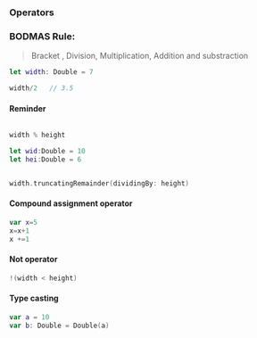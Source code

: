 ### **Operators**

### BODMAS Rule:

> Bracket , Division, Multiplication, Addition and substraction

```swift
let width: Double = 7

width/2   // 3.5

```

#### Reminder

```swift

width % height

let wid:Double = 10
let hei:Double = 6


width.truncatingRemainder(dividingBy: height)

```

#### Compound assignment operator

```swift
var x=5
x=x+1
x +=1
```

#### Not operator

```swift
!(width < height)
```

#### Type casting

```swift
var a = 10
var b: Double = Double(a)
```
